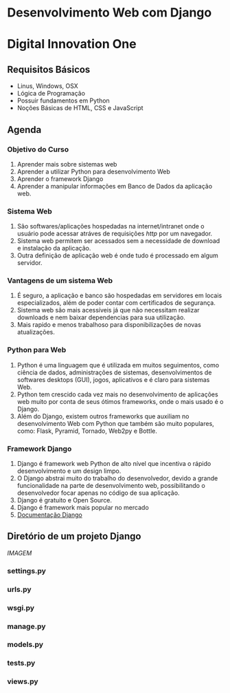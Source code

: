 # Desenvolvimento Web com Django
# Digital Innovation One

## Requisitos Básicos
- Linus, Windows, OSX
- Lógica de Programação
- Possuir fundamentos em Python
- Noções Básicas de HTML, CSS e JavaScript

## Agenda

### Objetivo do Curso
1. Aprender mais sobre sistemas web
2. Aprender a utilizar Python para desenvolvimento Web
3. Aprender o framework Django
4. Aprender a manipular informações em Banco de Dados da aplicação web.

### Sistema Web
1. São softwares/aplicações hospedadas na internet/intranet onde o usuário pode acessar atráves de requisições _http_ por um navegador.
2. Sistema web permitem ser acessados sem a necessidade de download e instalação da aplicação. 
3. Outra definição de aplicação web é onde tudo é processado em algum servidor. 

### Vantagens de um sistema Web
1. É seguro, a aplicação e banco são hospedadas em servidores em locais especializados, além de poder contar com certificados de segurança. 
2. Sistema web são mais acessíveis já que não necessitam realizar downloads e nem baixar dependencias para sua utilização. 
3. Mais rapido e menos trabalhoso para disponibilizações de novas atualizações. 

### Python para Web
1. Python é uma linguagem que é utilizada em muitos seguimentos, como ciência de dados, administrações de sistemas, desenvolvimentos de softwares desktops (GUI), jogos, aplicativos e é claro para sistemas Web.
2. Python tem crescido cada vez mais no desenvolvimento de aplicações web muito por conta de  seus ótimos frameworks, onde o mais usado é o Django.
3. Além do Django, existem outros frameworks que auxiliam no desenvolvimento Web com Python que também são muito populares, como: Flask, Pyramid, Tornado, Web2py e Bottle.

### Framework Django
1. Django é framework web Python de alto nível que incentiva o rápido desenvolvimento e um design limpo. 
2. O Django abstrai muito do trabalho do desenvolvedor, devido a grande funcionalidade na parte de desenvolvimento web, possibilitando o desenvolvedor focar apenas no código de sua aplicação. 
3. Django é gratuito e Open Source.
4. Django é framework mais popular no mercado
5. [Documentação Django](https://docs.djangoproject.com/en/3.2/)

## Diretório de um projeto Django

_IMAGEM_

### settings.py
### urls.py
### wsgi.py
### manage.py
### models.py
### tests.py
### views.py

